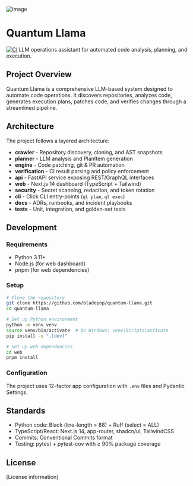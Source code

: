 ![image](https://github.com/user-attachments/assets/e65cdff3-def2-4b00-a81b-98c230d54a01)

# Quantum Llama
[![CI](https://github.com/bladepop/quantum-llama/actions/workflows/ci.yml/badge.svg)](https://github.com/bladepop/quantum-llama/actions/workflows/ci.yml)
LLM operations assistant for automated code analysis, planning, and execution.

## Project Overview

Quantum Llama is a comprehensive LLM-based system designed to automate code operations. It discovers repositories, analyzes code, generates execution plans, patches code, and verifies changes through a streamlined pipeline.

## Architecture

The project follows a layered architecture:

- **crawler** - Repository discovery, cloning, and AST snapshots
- **planner** - LLM analysis and PlanItem generation
- **engine** - Code patching, git & PR automation
- **verification** - CI result parsing and policy enforcement
- **api** - FastAPI service exposing REST/GraphQL interfaces
- **web** - Next.js 14 dashboard (TypeScript + Tailwind)
- **security** - Secret scanning, redaction, and token rotation
- **cli** - Click CLI entry-points (`ql plan`, `ql exec`)
- **docs** - ADRs, runbooks, and incident playbooks
- **tests** - Unit, integration, and golden-set tests

## Development

### Requirements

- Python 3.11+
- Node.js (for web dashboard)
- pnpm (for web dependencies)

### Setup

```bash
# Clone the repository
git clone https://github.com/bladepop/quantum-llama.git
cd quantum-llama

# Set up Python environment
python -m venv venv
source venv/bin/activate  # On Windows: venv\Scripts\activate
pip install -e ".[dev]"

# Set up web dependencies
cd web
pnpm install
```

### Configuration

The project uses 12-factor app configuration with `.env` files and Pydantic Settings.

## Standards

- Python code: Black (line-length = 88) + Ruff (select = ALL)
- TypeScript/React: Next.js 14, app-router, shadcn/ui, TailwindCSS
- Commits: Conventional Commits format
- Testing: pytest + pytest-cov with ≥ 90% package coverage

## License

[License information] 
